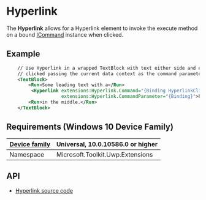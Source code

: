# Hyperlink

The **Hyperlink** allows for a Hyperlink element to invoke the execute method on a bound [ICommand](https://msdn.microsoft.com/en-us/library/system.windows.input.icommand.aspx) instance when clicked.

## Example

```xml
	// Use Hyperlink in a wrapped TextBlock with text either side and ensure it executes a command when
	// clicked passing the current data context as the command parameter.
	<TextBlock>
	    <Run>Some leading text with a</Run>
	     <Hyperlink extensions:Hyperlink.Command="{Binding HyperlinkClicked}"
			        extensions:Hyperlink.CommandParameter="{Binding}">hyperlink</Hyperlink>
	    <Run>in the middle.</Run>
	</TextBlock>
```

## Requirements (Windows 10 Device Family)

| [Device family](http://go.microsoft.com/fwlink/p/?LinkID=526370) | Universal, 10.0.10586.0 or higher |
| --- | --- |
| Namespace | Microsoft.Toolkit.Uwp.Extensions |

## API

* [Hyperlink source code](https://github.com/Microsoft/UWPCommunityToolkit/blob/dev/Microsoft.Toolkit.Uwp.UI/Extensions/Hyperlink)

